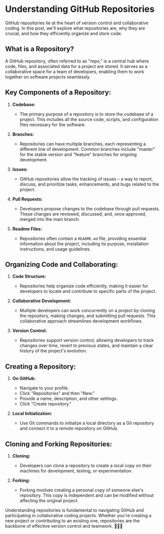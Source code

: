 # Understanding GitHub Repositories

GitHub repositories lie at the heart of version control and collaborative coding. In this post, we'll explore what repositories are, why they are crucial, and how they efficiently organize and store code.

## **What is a Repository?**

A GitHub repository, often referred to as "repo," is a central hub where code, files, and associated data for a project are stored. It serves as a collaborative space for a team of developers, enabling them to work together on software projects seamlessly.

## **Key Components of a Repository:**

1. **Codebase:**
   - The primary purpose of a repository is to store the codebase of a project. This includes all the source code, scripts, and configuration files necessary for the software.

2. **Branches:**
   - Repositories can have multiple branches, each representing a different line of development. Common branches include "master" for the stable version and "feature" branches for ongoing development.

3. **Issues:**
   - GitHub repositories allow the tracking of issues – a way to report, discuss, and prioritize tasks, enhancements, and bugs related to the project.

4. **Pull Requests:**
   - Developers propose changes to the codebase through pull requests. These changes are reviewed, discussed, and, once approved, merged into the main branch.

5. **Readme Files:**
   - Repositories often contain a `README.md` file, providing essential information about the project, including its purpose, installation instructions, and usage guidelines.

## **Organizing Code and Collaborating:**

1. **Code Structure:**
   - Repositories help organize code efficiently, making it easier for developers to locate and contribute to specific parts of the project.

2. **Collaborative Development:**
   - Multiple developers can work concurrently on a project by cloning the repository, making changes, and submitting pull requests. This collaborative approach streamlines development workflows.

3. **Version Control:**
   - Repositories support version control, allowing developers to track changes over time, revert to previous states, and maintain a clear history of the project's evolution.

## **Creating a Repository:**

1. **On GitHub:**
   - Navigate to your profile.
   - Click "Repositories" and then "New."
   - Provide a name, description, and other settings.
   - Click "Create repository."

2. **Local Initialization:**
   - Use Git commands to initialize a local directory as a Git repository and connect it to a remote repository on GitHub.

## **Cloning and Forking Repositories:**

1. **Cloning:**
   - Developers can clone a repository to create a local copy on their machines for development, testing, or experimentation.

2. **Forking:**
   - Forking involves creating a personal copy of someone else's repository. This copy is independent and can be modified without affecting the original project.

Understanding repositories is fundamental to navigating GitHub and participating in collaborative coding projects. Whether you're creating a new project or contributing to an existing one, repositories are the backbone of effective version control and teamwork. &#128640;&#128105;&zwj;&#128187;
